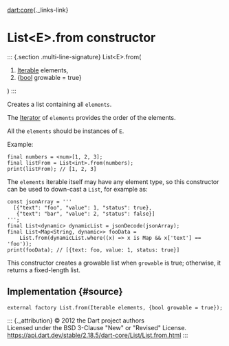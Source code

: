 [dart:core](../../dart-core/dart-core-library){._links-link}

List\<E\>.from constructor
==========================

::: {.section .multi-line-signature}
List\<E\>.from(

1.  [Iterable](../iterable-class) elements,
2.  {[bool](../bool-class) growable = true}

)
:::

Creates a list containing all `elements`.

The [Iterator](../iterator-class) of `elements` provides the order of
the elements.

All the `elements` should be instances of `E`.

Example:

``` {.language-dart data-language="dart"}
final numbers = <num>[1, 2, 3];
final listFrom = List<int>.from(numbers);
print(listFrom); // [1, 2, 3]
```

The `elements` iterable itself may have any element type, so this
constructor can be used to down-cast a `List`, for example as:

``` {.language-dart data-language="dart"}
const jsonArray = '''
  [{"text": "foo", "value": 1, "status": true},
   {"text": "bar", "value": 2, "status": false}]
''';
final List<dynamic> dynamicList = jsonDecode(jsonArray);
final List<Map<String, dynamic>> fooData =
    List.from(dynamicList.where((x) => x is Map && x['text'] == 'foo'));
print(fooData); // [{text: foo, value: 1, status: true}]
```

This constructor creates a growable list when `growable` is true;
otherwise, it returns a fixed-length list.

Implementation {#source}
--------------

``` {.language-dart data-language="dart"}
external factory List.from(Iterable elements, {bool growable = true});
```

::: {._attribution}
© 2012 the Dart project authors\
Licensed under the BSD 3-Clause \"New\" or \"Revised\" License.\
<https://api.dart.dev/stable/2.18.5/dart-core/List/List.from.html>
:::
